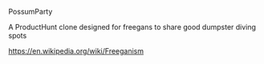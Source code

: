 PossumParty

A ProductHunt clone designed for freegans to share good dumpster diving spots

https://en.wikipedia.org/wiki/Freeganism
